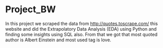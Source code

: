# Project_BW
In this project we scraped the data from  http://quotes.toscrape.com/  this website and did the Extrapolatory Data Analysis (EDA) using Python and finding some insights using SQL also. From that we got that most quoted author is Albert Einstein and most used tag is love. 
